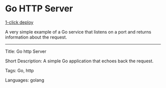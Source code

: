 # Go HTTP Server

[1-click deploy](https://github.com/new?template_name=sample-golang-http-template&template_owner=DefangSamples)

A very simple example of a Go service that listens on a port and returns information about the request.

---

Title: Go http Server

Short Description: A simple Go application that echoes back the request.

Tags: Go, http

Languages: golang
